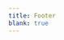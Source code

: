 ```yaml
---
title: Footer
blank: true
---
```


<Subscribe 
    embed
    origin
    accent="#3e85d3"
    background="white"
    footer="We never share your info. That would be a super jerk thing to do."
    />